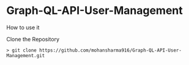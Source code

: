 # Graph-QL-API-User-Management


How to use it 



Clone the Repository
```
> git clone https://github.com/mohansharma916/Graph-QL-API-User-Management.git

```
